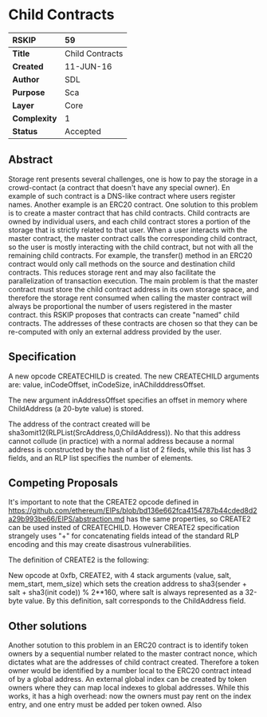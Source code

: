 # Child Contracts

|RSKIP          |59           |
| :------------ |:-------------|
|**Title**      |Child Contracts |
|**Created**    |11-JUN-16 |
|**Author**     |SDL |
|**Purpose**    |Sca |
|**Layer**      |Core |
|**Complexity** |1 |
|**Status**     |Accepted |

## Abstract

Storage rent presents several challenges, one is how to pay the storage in a crowd-contact (a contract that doesn't have any special owner).
En example of such contract is a DNS-like contract where users register names. Another example is an ERC20 contract. 
One solution to this problem is to create a master contract that has child contracts. Child contracts are owned by individual users, and 
each child contract stores a portion of the storage that is strictly related to that user. 
When a user interacts with the master contract, the master contract calls the corresponding child contract, so the user is mostly 
interacting with the child contract, but not with all the remaining child contracts. For example, the transfer() method in an ERC20 contract 
would only call methods on the source and destination child contracts. This reduces storage rent and may also facilitate the 
parallelization of transaction execution. The main problem is that the master contract must store the child contract address in its own storage space, and therefore 
the storage rent consumed when calling the master contract will always be proportional the number of users registered in the master contract.
this RSKIP proposes that contracts can create "named" child contracts. The addresses of these contracts are chosen so that they can be re-computed with only an external address provided by the user.

## Specification

A new opcode CREATECHILD is created. The new CREATECHILD arguments are: value, inCodeOffset, inCodeSize, inAChildddressOffset.

The new argument inAddressOffset specifies an offset in memory where ChildAddress (a 20-byte value) is stored.

The address of the contract created will be sha3omit12(RLPList(SrcAddress,0,ChildAddress)). No that this address cannot collude (in practice) with a normal 
address because a normal address is constructed by the hash of a list of 2 fileds, while this list has 3 fields, and an RLP list specifies the number of elements. 

## Competing Proposals

It's important to note that the CREATE2 opcode defined in https://github.com/ethereum/EIPs/blob/bd136e662fca4154787b44cded8d2a29b993be66/EIPS/abstraction.md
has the same properties, so CREATE2 can be used insted of CREATECHILD. However CREATE2 specification strangely uses "+" for concatenating fields intead of the standard RLP encoding and this may create disastrous vulnerabilities. 

The definition of CREATE2 is the following:

New opcode at 0xfb, CREATE2, with 4 stack arguments (value, salt, mem_start, mem_size) which sets the creation address to sha3(sender + salt + sha3(init code)) % 2**160, where salt is always represented as a 32-byte value.
By this definition, salt corresponds to the ChildAddress field.

## Other solutions

Another sotution to this problem in an ERC20 contract is to identify token owners by a sequential number related to the master contract nonce, which dictates what are the addresses of child contract created.
Therefore a token owner would be identified by a number local to the ERC20 contract intead of by a global address. An external global index can be created by token owners where they can map local indexes to 
global addresses. While this works, it has a high overhead: now the owners must pay rent on the index entry, and one entry must be added per token owned. Also 
